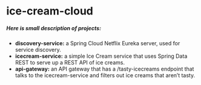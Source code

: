 # ice-cream-cloud
##### Here is small description of projects:
- **discovery-service:** a Spring Cloud Netflix Eureka server, used for service discovery.
- **icecream-service:** a simple Ice Cream service that uses Spring Data REST to serve up a REST API of ice creams.
- **api-gateway:** an API gateway that has a /tasty-icecreams endpoint that talks to the icecream-service and filters out ice creams that aren’t tasty.
